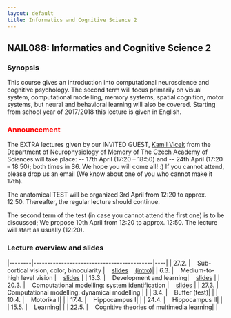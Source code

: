 ```yaml
---
layout: default
title: Informatics and Cognitive Science 2
---
```

## NAIL088: Informatics and Cognitive Science 2

### Synopsis

This course gives an introduction into computational neuroscience and cognitive psychology. 
The second term will focus primarily on visual system, computational modelling, memory systems, spatial cognition, motor systems, 
but neural and behavioral learning will also be covered. Starting from school year of 2017/2018 this lecture is given in English. 

###  <span style="color:red"> Announcement </span>

The EXTRA lectures given by our INVITED GUEST, [Kamil Vlcek](https://www.researchgate.net/profile/Kamil_Vlcek) from the Department of Neurophysiology of Memory of The Czech Academy of Sciences will take place:
-- 17th April (17:20 – 18:50) and -- 24th April (17:20 – 18:50); both times in S6. We hope you will come all! :) If you cannot attend, please drop us an 
email (We know about one of you who cannot make it 17th).

The anatomical TEST will be organized 3rd April from 12:20 to approx. 
12:50. Thereafter, the regular lecture should continue.

The second term of the test (in case you cannot attend the first one) 
is to be discussed; We propose 10th April from 12:20 to approx. 12:50. 
The lecture will start as usually (12:20).



### Lecture overview and slides

|--------|-------------------------------------------|----|
| 27.2.  |  &nbsp;&nbsp; Sub-cortical vision, color, binocularity | &nbsp;&nbsp;  [slides](./assets/slides/SubCorticalVision.pdf) &nbsp;&nbsp; [\(intro\)](./assets/slides/Introduction.pdf)|
| 6.3.   |  &nbsp;&nbsp; Medium-to-high level vision | &nbsp;&nbsp; [slides](./assets/slides/ExtraStriateCortex.pdf) |
| 13.3.  |  &nbsp;&nbsp; Development and learning| &nbsp;&nbsp; [slides](./assets/slides/development.pdf) |
| 20.3.  |  &nbsp;&nbsp; Computational modelling: system identification | &nbsp;&nbsp; [slides](./assets/slides/SystemIdentificationMethods.pdf) |
| 27.3.  |  &nbsp;&nbsp; Computational modelling: dynamical modelling | |
| 3.4.   |  &nbsp;&nbsp; Buffer  (test)| |
| 10.4.  |  &nbsp;&nbsp; Motorika I| |
| 17.4.  |  &nbsp;&nbsp; Hippocampus I| | 
| 24.4.  |  &nbsp;&nbsp; Hippocampus II| |
| 15.5.  |  &nbsp;&nbsp; Learning| |
| 22.5.  |  &nbsp;&nbsp; Cognitive theories of multimedia learning| |
